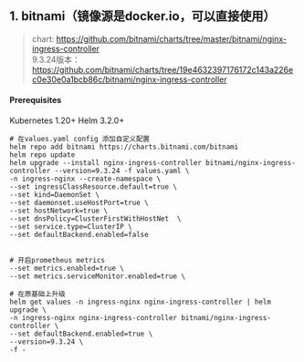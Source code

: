 ## 1. bitnami（镜像源是docker.io，可以直接使用）

> chart: https://github.com/bitnami/charts/tree/master/bitnami/nginx-ingress-controller   \
> 9.3.24版本：https://github.com/bitnami/charts/tree/19e4632397176172c143a226ec0e30e0a1bcb86c/bitnami/nginx-ingress-controller
> 

#### Prerequisites
Kubernetes 1.20+
Helm 3.2.0+


```shell
# 在values.yaml config 添加自定义配置
helm repo add bitnami https://charts.bitnami.com/bitnami
helm repo update
helm upgrade --install nginx-ingress-controller bitnami/nginx-ingress-controller --version=9.3.24 -f values.yaml \
-n ingress-nginx --create-namespace \
--set ingressClassResource.default=true \
--set kind=DaemonSet \
--set daemonset.useHostPort=true \
--set hostNetwork=true \
--set dnsPolicy=ClusterFirstWithHostNet  \
--set service.type=ClusterIP \
--set defaultBackend.enabled=false


# 开启prometheus metrics
--set metrics.enabled=true \
--set metrics.serviceMonitor.enabled=true \

# 在原基础上升级
helm get values -n ingress-nginx nginx-ingress-controller | helm upgrade \
-n ingress-nginx nginx-ingress-controller bitnami/nginx-ingress-controller \
--set defaultBackend.enabled=true \
--version=9.3.24 \
-f -
```
